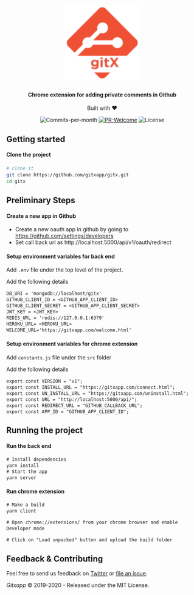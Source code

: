 <h1 align="center">
  <br>
  <a href="https://chrome.google.com/webstore/detail/gitx-private-notes-for-gi/mheimfkblidpjbpdinfcipgggfdkinoe"><img src="icons/icon128.png" alt="GitX" width="200"></a>

</h1>

<h4 align="center">Chrome extension for adding private comments in Github
</h4>

<div align="center">
  Built with ❤︎  
</div>

<p align="center">
  <img src="https://img.shields.io/github/commit-activity/m/gitxapp/gitx" alt="Commits-per-month">
  <a href="http://makeapullrequest.com"><img src="https://img.shields.io/badge/PRs-welcome-brightgreen.svg" alt="PR-Welcome"></a>
  <img src="https://img.shields.io/github/license/gitxapp/gitx" alt="License">
 
</p>

## Getting started

#### Clone the project

```sh
# clone it
git clone https://github.com/gitxapp/gitx.git
cd gitx
```

## Preliminary Steps

#### Create a new app in Github

- Create a new oauth app in github by going to https://github.com/settings/developers
- Set call back url as http://localhost:5000/api/v1/oauth/redirect

#### Setup environment variables for back end

Add `.env` file under the top level of the project.

Add the following details

```
DB_URI = 'mongodb://localhost/gitx'
GITHUB_CLIENT_ID = <GITHUB_APP_CLIENT_ID>
GITHUB_CLIENT_SECRET = <GITHUB_APP_CLIENT_SECRET>
JWT_KEY = <JWT_KEY>
REDIS_URL = 'redis://127.0.0.1:6379'
HEROKU_URL= <HEROKU_URL>
WELCOME_URL='https://gitxapp.com/welcome.html'

```

#### Setup environment variables for chrome extension

Add `constants.js` file under the `src` folder

Add the following details

```
export const VERSION = "v1";
export const INSTALL_URL = "https://gitxapp.com/connect.html";
export const UN_INSTALL_URL = "https://gitxapp.com/uninstall.html";
export const URL = "http://localhost:5000/api/";
export const REDIRECT_URL = "GITHUB_CALLBACK_URL";
export const APP_ID = "GITHUB_APP_CLIENT_ID";

```

## Running the project

#### Run the back end

```
# Install dependencies
yarn install
# Start the app
yarn server

```

#### Run chrome extension

```
# Make a build
yarn client
```

```
# Open chrome://extensions/ from your chrome browser and enable Developer mode
```

```
# Click on "Load unpacked" button and upload the build folder
```

## Feedback & Contributing

Feel free to send us feedback on [Twitter](https://twitter.com/GitXApp) or [file an issue](https://github.com/gitxapp/gitx/issues).

_Gitxapp_ &copy; 2019-2020 - Released under the MIT License.
